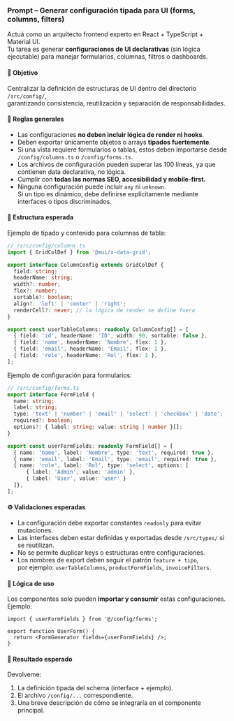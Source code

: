 ### Prompt – Generar configuración tipada para UI (forms, columns, filters)

Actuá como un arquitecto frontend experto en React + TypeScript + Material UI.  
Tu tarea es generar **configuraciones de UI declarativas** (sin lógica ejecutable) para manejar formularios, columnas, filtros o dashboards.  

#### 🎯 Objetivo
Centralizar la definición de estructuras de UI dentro del directorio `/src/config/`,  
garantizando consistencia, reutilización y separación de responsabilidades.

#### 🧩 Reglas generales
- Las configuraciones **no deben incluir lógica de render ni hooks**.
- Deben exportar únicamente objetos o arrays **tipados fuertemente**.
- Si una vista requiere formularios o tablas, estos deben importarse desde `/config/columns.ts` o `/config/forms.ts`.
- Los archivos de configuración pueden superar las 100 líneas, ya que contienen data declarativa, no lógica.
- Cumplir con **todas las normas SEO, accesibilidad y mobile-first.**
- Ninguna configuración puede incluir `any` ni `unknown`.  
  Si un tipo es dinámico, debe definirse explícitamente mediante interfaces o tipos discriminados.

#### 🧱 Estructura esperada
Ejemplo de tipado y contenido para columnas de tabla:

```ts
// /src/config/columns.ts
import { GridColDef } from '@mui/x-data-grid';

export interface ColumnConfig extends GridColDef {
  field: string;
  headerName: string;
  width?: number;
  flex?: number;
  sortable?: boolean;
  align?: 'left' | 'center' | 'right';
  renderCell?: never; // la lógica de render se define fuera
}

export const userTableColumns: readonly ColumnConfig[] = [
  { field: 'id', headerName: 'ID', width: 90, sortable: false },
  { field: 'name', headerName: 'Nombre', flex: 1 },
  { field: 'email', headerName: 'Email', flex: 1 },
  { field: 'role', headerName: 'Rol', flex: 1 },
];
```

Ejemplo de configuración para formularios:

```ts
// /src/config/forms.ts
export interface FormField {
  name: string;
  label: string;
  type: 'text' | 'number' | 'email' | 'select' | 'checkbox' | 'date';
  required?: boolean;
  options?: { label: string; value: string | number }[];
}

export const userFormFields: readonly FormField[] = [
  { name: 'name', label: 'Nombre', type: 'text', required: true },
  { name: 'email', label: 'Email', type: 'email', required: true },
  { name: 'role', label: 'Rol', type: 'select', options: [
      { label: 'Admin', value: 'admin' },
      { label: 'User', value: 'user' }
  ]},
];
```

#### ⚙️ Validaciones esperadas
- La configuración debe exportar constantes `readonly` para evitar mutaciones.
- Las interfaces deben estar definidas y exportadas desde `/src/types/` si se reutilizan.
- No se permite duplicar keys o estructuras entre configuraciones.
- Los nombres de export deben seguir el patrón `feature + tipo`,  
  por ejemplo: `userTableColumns`, `productFormFields`, `invoiceFilters`.

#### 🧠 Lógica de uso
Los componentes solo pueden **importar y consumir** estas configuraciones.  
Ejemplo:

```tsx
import { userFormFields } from '@/config/forms';

export function UserForm() {
  return <FormGenerator fields={userFormFields} />;
}
```

#### 🧩 Resultado esperado
Devolveme:
1. La definición tipada del schema (interface + ejemplo).
2. El archivo `/config/...` correspondiente.
3. Una breve descripción de cómo se integraría en el componente principal.
